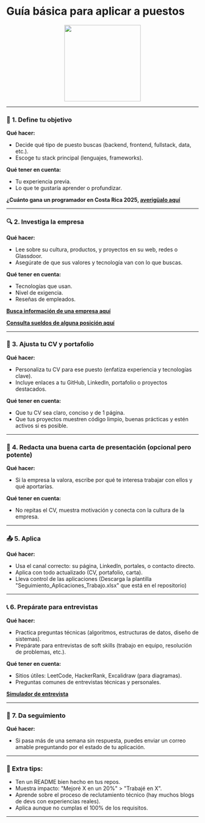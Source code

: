 # Guía básica para aplicar a puestos
<center><img src="https://github.com/user-attachments/assets/a6f64045-dd1d-452b-acb4-4c2c646c1d72" width="200" height="200"/></center>

---

### 🧭 **1. Define tu objetivo**
**Qué hacer:**
- Decide qué tipo de puesto buscas (backend, frontend, fullstack, data, etc.).
- Escoge tu stack principal (lenguajes, frameworks).
  
**Qué tener en cuenta:**
- Tu experiencia previa.
- Lo que te gustaría aprender o profundizar.

**¿Cuánto gana un programador en Costa Rica 2025, [averigüalo aquí](https://talently.tech/herramientas/costa-rica/salario)**

---

### 🔍 **2. Investiga la empresa**
**Qué hacer:**
- Lee sobre su cultura, productos, y proyectos en su web, redes o Glassdoor.
- Asegúrate de que sus valores y tecnología van con lo que buscas.

**Qué tener en cuenta:**
- Tecnologías que usan.
- Nivel de exigencia.
- Reseñas de empleados.

[**Busca información de una empresa aquí**](https://www.glassdoor.es/Opiniones/index.htm)

[**Consulta sueldos de alguna posición aquí**](https://www.glassdoor.es/Sueldos/index.htm)

---

### 📝 **3. Ajusta tu CV y portafolio**
**Qué hacer:**
- Personaliza tu CV para ese puesto (enfatiza experiencia y tecnologías clave).
- Incluye enlaces a tu GitHub, LinkedIn, portafolio o proyectos destacados.

**Qué tener en cuenta:**
- Que tu CV sea claro, conciso y de 1 página.
- Que tus proyectos muestren código limpio, buenas prácticas y estén activos si es posible.

---

### 💌 **4. Redacta una buena carta de presentación (opcional pero potente)**
**Qué hacer:**
- Si la empresa la valora, escribe por qué te interesa trabajar con ellos y qué aportarías.

**Qué tener en cuenta:**
- No repitas el CV, muestra motivación y conecta con la cultura de la empresa.

---

### 📤 **5. Aplica**
**Qué hacer:**
- Usa el canal correcto: su página, LinkedIn, portales, o contacto directo.
- Aplica con todo actualizado (CV, portafolio, carta).
- Lleva control de las aplicaciones (Descarga la plantilla "Seguimiento_Aplicaciones_Trabajo.xlsx" que está en el repositorio)

---

### 📞 **6. Prepárate para entrevistas**
**Qué hacer:**
- Practica preguntas técnicas (algoritmos, estructuras de datos, diseño de sistemas).
- Prepárate para entrevistas de soft skills (trabajo en equipo, resolución de problemas, etc.).

**Qué tener en cuenta:**
- Sitios útiles: LeetCode, HackerRank, Excalidraw (para diagramas).
- Preguntas comunes de entrevistas técnicas y personales.

**[Simulador de entrevista](https://simulador-entrevista.netlify.app/)**

---

### 🤝 **7. Da seguimiento**
**Qué hacer:**
- Si pasa más de una semana sin respuesta, puedes enviar un correo amable preguntando por el estado de tu aplicación.

---

### 🧠 Extra tips:
- Ten un README bien hecho en tus repos.
- Muestra impacto: "Mejoré X en un 20%" > "Trabajé en X".
- Aprende sobre el proceso de reclutamiento técnico (hay muchos blogs de devs con experiencias reales).
- Aplica aunque no cumplas el 100% de los requisitos.

---
